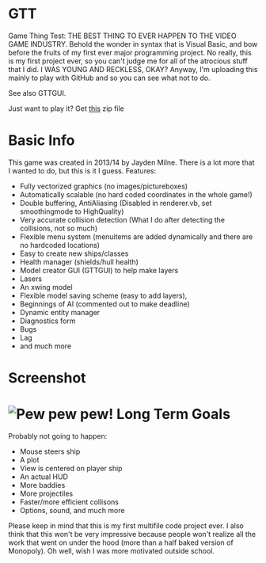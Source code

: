 GTT
===

Game Thing Test: THE BEST THING TO EVER HAPPEN TO THE VIDEO GAME INDUSTRY. Behold the wonder in syntax that is Visual Basic, and bow before the fruits of my first ever major programming project. No really, this is my first project ever, so you can't judge me for all of the atrocious stuff that I did. I WAS YOUNG AND RECKLESS, OKAY? Anyway, I'm uploading this mainly to play with GitHub and so you can see what not to do.

See also GTTGUI.

Just want to play it? Get [this](http://github.com/jaydenmilne/GTT/raw/master/GameThingTest/Misc/GameThingTest.zip) zip file



Basic Info
===

This game was created in 2013/14 by Jayden Milne. There is a lot more that I wanted to do, but this is it I guess.
Features: 
- Fully vectorized graphics (no images/pictureboxes) 
- Automatically scalable (no hard coded coordinates in the whole game!) 
- Double buffering, AntiAliasing (Disabled in renderer.vb, set smoothingmode to HighQuality)
- Very accurate collision detection (What I do after detecting the collisions, not so much)
- Flexible menu system (menuitems are added dynamically and there are no hardcoded locations) 
- Easy to create new ships/classes 
- Health manager (shields/hull health)
- Model creator GUI (GTTGUI) to help make layers
- Lasers
- An xwing model
- Flexible model saving scheme (easy to add layers),
- Beginnings of AI (commented out to make deadline)
- Dynamic entity manager
- Diagnostics form
- Bugs
- Lag
- and much more

Screenshot
===
![Pew pew pew!](http://i.imgur.com/J2yuEBf.png "Shooting things")
Long Term Goals
===
Probably not going to happen:

- Mouse steers ship
- A plot
- View is centered on player ship
- An actual HUD
- More baddies
- More projectiles
- Faster/more efficient collisons
- Options, sound, and much more

Please keep in mind that this is my first multifile code project ever. I also think that this won't be very impressive because people won't realize all the work that went on under the hood (more than a half baked version of Monopoly). Oh well, wish I was more motivated outside school.

